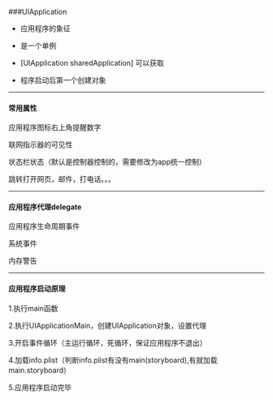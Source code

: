###UIApplication

- 应用程序的象征

- 是一个单例
- [UIApplication sharedApplication] 可以获取
- 程序启动后第一个创建对象

---



#### 常用属性

应用程序图标右上角提醒数字

联网指示器的可见性

状态栏状态（默认是控制器控制的，需要修改为app统一控制）

跳转打开网页，邮件，打电话。。。

---



#### 应用程序代理delegate

应用程序生命周期事件

系统事件

内存警告 

---



#### 应用程序启动原理

1.执行main函数

2.执行UIApplicationMain，创建UIApplication对象，设置代理

3.开启事件循环（主运行循环，死循环，保证应用程序不退出）

4.加载info.plist（判断info.plist有没有main(storyboard),有就加载main.storyboard）

5.应用程序启动完毕

